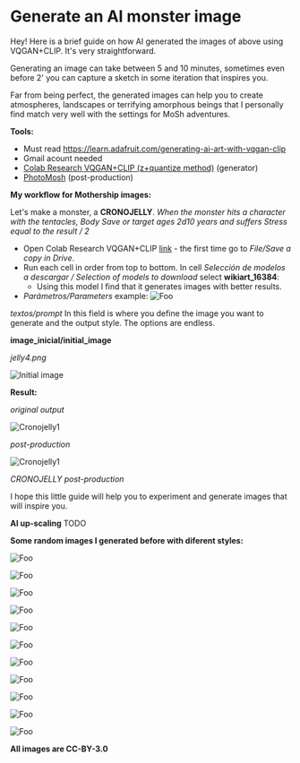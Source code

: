 # Generate an AI monster image 

Hey! Here is a brief guide on how AI generated the images of above using VQGAN+CLIP. It's very straightforward.

Generating an image can take between 5 and 10 minutes, sometimes even before 2' you can capture a sketch in some iteration that inspires you. 

Far from being perfect, the generated images can help you to create atmospheres, landscapes or terrifying amorphous beings  that I personally find match very well with the settings for MoSh adventures.

**Tools:**
 - Must read https://learn.adafruit.com/generating-ai-art-with-vqgan-clip
 - Gmail acount needed
 - [Colab Research VQGAN+CLIP (z+quantize method)](https://colab.research.google.com/drive/1go6YwMFe5MX6XM9tv-cnQiSTU50N9EeT) (generator)
 - [PhotoMosh](https://photomosh.com/) (post-production)

**My workflow for Mothership images:**

Let's make a monster, a **CRONOJELLY**. *When the monster hits a character with the tentacles, Body Save or target ages 2d10 years and suffers Stress equal to the result / 2* 

- Open Colab Research VQGAN+CLIP [link](https://colab.research.google.com/drive/1go6YwMFe5MX6XM9tv-cnQiSTU50N9EeT) - the first time go to *File/Save a copy in Drive*.
- Run each cell in order from top to bottom. In cell *Selección de modelos a descargar / Selection of models to download* select **wikiart_16384**:
  - Using this model I find that it generates images with better results.
- *Parámetros/Parameters* example: 
  ![Foo](https://raw.githubusercontent.com/delacannon/generate-rpg-images-vqgan/main/images/jelly-example.png)
  

*textos/prompt* In this field is where you define the image you want to generate and the output style. The options are endless.

**image_inicial/initial_image**

*jelly4.png*

![Initial image](https://raw.githubusercontent.com/delacannon/generate-rpg-images-vqgan/main/images/jelly4.png)

**Result:**

*original output*

![Cronojelly1](https://raw.githubusercontent.com/delacannon/generate-rpg-images-vqgan/main/images/cronoj.png)

*post-production* 

![Cronojelly1](https://raw.githubusercontent.com/delacannon/generate-rpg-images-vqgan/main/images/cronojelly1.png)

*CRONOJELLY post-production*

I hope this little guide will help you to experiment and generate images that will inspire you.

**AI up-scaling**
TODO

**Some random images I generated before with diferent styles:**

![Foo](https://raw.githubusercontent.com/delacannon/generate-rpg-images-vqgan/main/images/arrival.png)

![Foo](https://raw.githubusercontent.com/delacannon/generate-rpg-images-vqgan/main/images/black_market.png)

![Foo](https://raw.githubusercontent.com/delacannon/generate-rpg-images-vqgan/main/images/astrozombi.png)

![Foo](https://raw.githubusercontent.com/delacannon/generate-rpg-images-vqgan/main/images/fortress.png)

![Foo](https://raw.githubusercontent.com/delacannon/generate-rpg-images-vqgan/main/images/zombie-teamsters.png)

![Foo](https://raw.githubusercontent.com/delacannon/generate-rpg-images-vqgan/main/images/arch.png)

![Foo](https://raw.githubusercontent.com/delacannon/generate-rpg-images-vqgan/main/images/jaws.png)

![Foo](https://raw.githubusercontent.com/delacannon/generate-rpg-images-vqgan/main/images/thing.png)

![Foo](https://raw.githubusercontent.com/delacannon/generate-rpg-images-vqgan/main/images/bear-cyborg.png)

![Foo](https://raw.githubusercontent.com/delacannon/generate-rpg-images-vqgan/main/images/vamp.png)

![Foo](https://raw.githubusercontent.com/delacannon/generate-rpg-images-vqgan/main/images/tatooine-corben.png)

**All images are CC-BY-3.0** 

